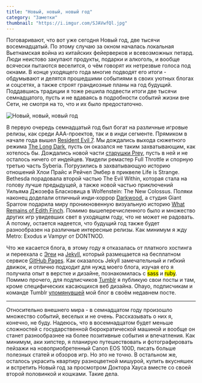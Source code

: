 ```yaml
---
title: "Новый, новый, новый год"
category: "Заметки"
thumbnail: "https://i.imgur.com/SJAVwfQl.jpg"
---
```


Поговаривают, что вот уже сегодня Новый год, две тысячи восемнадцатый. По этому случаю за окном началась локальная Вьетнамская война из китайских фейерверков и всевозможных петард. Люди неистово закупают продукты, подарки и алкоголь, и вообще всячески пытаются веселится, о чём говорят их нетрезвые голоса под окнами. В конце уходящего года многие подводят его итоги - обдумывают и делятся прошедшими событиями в своих уютных блогах и соцсетях, а также строят грандиозные планы на год будущий. Поддавшись традиции я тоже решила подвести итоги две тысячи семнадцатого, пусть и не вдаваясь в подробности событий жизни вне Сети, не смотря на то, что и их было предостаточно.

![Новый, новый, новый год][image-1]

В первую очередь семнадцатый год был богат на различные игровые релизы, как среди ААА-проектов, так и в инди сегменте. Прямиком в начале года вышел [Resident Evil 7][1]. Мы дождались выхода сюжетного режима [The Long Dark][2], пусть он оказался не таким захватывающим, как хотелось бы. Дождались новой части [старушки Prey][3], пусть в ней и не осталось ничего от индейцев. Увидели ремастер Full Throttle и спорную третью часть Syberia. Погрузились в захватывающую историю отношений Хлои Прайс и Рейчел Эмбер в приквеле Life is Strange. Bethesda порадовала второй частью The Evil Within, которая стала на голову лучше предыдущей, а также новой частью приключений Уильяма Джозефа Бласковица в Wolfenstein: The New Colossus. Поляки наконец доделали отличный инди-хоррор [Darkwood][4], а студия Giant Sparrow подарила миру проникновенную визуальную историю [What Remains of Edith Finch][5]. Помимо вышеперечисленного было и множество других игр увидевших свет в уходящем году, что не может не радовать. А потому, остается надеется, что будущий год также будет разнообразен на различные интересные релизы. Как минимум я жду Metro: Exodus и Vampyr от DONTNOD.

Что же касается блога, в этому году я отказалась от платного хостинга и переехала с [Эгеи][6] на [Jekyll][7], который размещается на бесплатном сервисе [GitHub Pages][8]. Как оказалось Jekyll замечательный и гибкий движок, и отлично подходит для нужд моего блога, изучая его я получила опыт в верстке и дизайне, познакомилась с <mark>sass</mark> и <mark>ruby</mark>. Помимо прочего, для подписчиков [Tumblr][9] я публикую свои посты и там, кроме специфических касающихся веб дизайна. Ohayo, подписчикам и команде Tumblr [упомянувшей][10] мой блог в своём недавнем посте.

<hr />

Относительно внешнего мира - в семнадцатом году произошло множество событий, веселых и не очень. Рассказывать о них я, конечно, не буду. Надеюсь, что в восемнадцатом будет меньше сложностей с государственной бюрократической машиной и вообще он станет разнообразнее на более позитивные события и впечатления. Как минимум, аки хипстер, я планирую путешествовать и фотографировать пейзажи на новоприобретенный Canon EOS 100D, писать больше полезных статей и обзоров игр. Но это не точно. В остальном же, осталось украсить квартиру разноцветной мишурой, купить вкусняшек и встретить Новый год за просмотром Доктора Хауса вместе со своей второй половинкой и кошками. Такие дела.

[1]:	{{site.baseurl}}/blog/resident-evil-7/
[2]:	{{site.baseurl}}/blog/the-long-dark-wintermute/
[3]:	{{site.baseurl}}/blog/retrospektiva-prey/
[4]:	{{site.baseurl}}/blog/darkwood/
[5]:	{{site.baseurl}}/blog/what-remains-of-edith-finch/
[6]:	{{site.baseurl}}/blog/egeya/
[7]:	{{site.baseurl}}/blog/ujutnyj-jekyll/
[8]:	https://pages.github.com/
[9]:	https://sasha-travkina.tumblr.com/
[10]:	https://komanda.tumblr.com/post/168430394913/игры-игры-и-еще-раз-игры-в-блоге

[image-1]:	https://i.imgur.com/SJAVwfQ.jpg